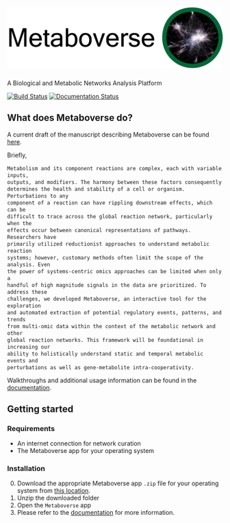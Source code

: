 # ![Metaboverse](https://raw.githubusercontent.com/Metaboverse/Metaboverse/master/docs/content/images/metaboverse_banner.png)

A Biological and Metabolic Networks Analysis Platform

[![Build Status](https://travis-ci.org/Metaboverse/Metaboverse.svg?branch=master)](https://travis-ci.org/Metaboverse/Metaboverse)
[![Documentation Status](https://readthedocs.org/projects/metaboverse/badge/?version=latest)](https://metaboverse.readthedocs.io/en/latest/?badge=latest)

## What does Metaboverse do?
A current draft of the manuscript describing Metaboverse can be found [here](https://github.com/Metaboverse/manuscript/blob/master/output/manuscript.pdf).

Briefly,    
```
Metabolism and its component reactions are complex, each with variable inputs,
outputs, and modifiers. The harmony between these factors consequently
determines the health and stability of a cell or organism. Perturbations to any
component of a reaction can have rippling downstream effects, which can be
difficult to trace across the global reaction network, particularly when the
effects occur between canonical representations of pathways. Researchers have
primarily utilized reductionist approaches to understand metabolic reaction
systems; however, customary methods often limit the scope of the analysis. Even
the power of systems-centric omics approaches can be limited when only a
handful of high magnitude signals in the data are prioritized. To address these
challenges, we developed Metaboverse, an interactive tool for the exploration
and automated extraction of potential regulatory events, patterns, and trends
from multi-omic data within the context of the metabolic network and other
global reaction networks. This framework will be foundational in increasing our
ability to holistically understand static and temporal metabolic events and
perturbations as well as gene-metabolite intra-cooperativity.
```
Walkthroughs and additional usage information can be found in the [documentation](https://metaboverse.readthedocs.io/en/latest).

## Getting started

### Requirements
- An internet connection for network curation
- The Metaboverse app for your operating system

### Installation
0. Download the appropriate Metaboverse app `.zip` file for your operating system from [this location](https://github.com/Metaboverse/Metaboverse/releases/latest).
1. Unzip the downloaded folder
2. Open the `Metaboverse` app
3. Please refer to the [documentation](https://metaboverse.readthedocs.io/en/latest/content/general-usage.html) for more information.
